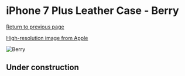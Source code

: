 # iPhone 7 Plus Leather Case - Berry

[Return to previous page](/iphone_7)

[High-resolution image from Apple](https://store.storeimages.cdn-apple.com/8756/as-images.apple.com/is/MPVU2?wid=4500&hei=4500&fmt=png)

<div style="width: 512px"><img src="/almost_uncompressed/MPVU2.webp" alt="Berry"></div>

## Under construction
